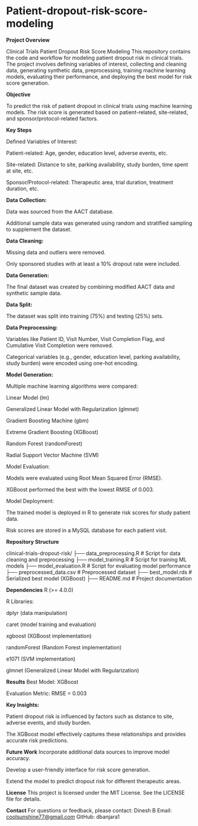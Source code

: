 # Patient-dropout-risk-score-modeling

**Project Overview**

Clinical Trials Patient Dropout Risk Score Modeling
This repository contains the code and workflow for modeling patient dropout risk in clinical trials. The project involves defining variables of interest, collecting and cleaning data, generating synthetic data, preprocessing, training machine learning models, evaluating their performance, and deploying the best model for risk score generation.


**Objective**

To predict the risk of patient dropout in clinical trials using machine learning models. The risk score is generated based on patient-related, site-related, and sponsor/protocol-related factors.

**Key Steps**

Defined Variables of Interest:

Patient-related: Age, gender, education level, adverse events, etc.

Site-related: Distance to site, parking availability, study burden, time spent at site, etc.

Sponsor/Protocol-related: Therapeutic area, trial duration, treatment duration, etc.

**Data Collection:**

Data was sourced from the AACT database.

Additional sample data was generated using random and stratified sampling to supplement the dataset.

**Data Cleaning:**

Missing data and outliers were removed.

Only sponsored studies with at least a 10% dropout rate were included.

**Data Generation:**

The final dataset was created by combining modified AACT data and synthetic sample data.

**Data Split:**

The dataset was split into training (75%) and testing (25%) sets.

**Data Preprocessing:**

Variables like Patient ID, Visit Number, Visit Completion Flag, and Cumulative Visit Completion were removed.

Categorical variables (e.g., gender, education level, parking availability, study burden) were encoded using one-hot encoding.

**Model Generation:**

Multiple machine learning algorithms were compared:

Linear Model (lm)

Generalized Linear Model with Regularization (glmnet)

Gradient Boosting Machine (gbm)

Extreme Gradient Boosting (XGBoost)

Random Forest (randomForest)

Radial Support Vector Machine (SVM)

Model Evaluation:

Models were evaluated using Root Mean Squared Error (RMSE).

XGBoost performed the best with the lowest RMSE of 0.003.

Model Deployment:

The trained model is deployed in R to generate risk scores for study patient data.

Risk scores are stored in a MySQL database for each patient visit.

**Repository Structure**

clinical-trials-dropout-risk/
├── data_preprocessing.R          # Script for data cleaning and preprocessing
├── model_training.R              # Script for training ML models
├── model_evaluation.R            # Script for evaluating model performance
├── preprocessed_data.csv         # Preprocessed dataset
├── best_model.rds                # Serialized best model (XGBoost)
├── README.md                     # Project documentation

**Dependencies**
R (>= 4.0.0)

R Libraries:

dplyr (data manipulation)

caret (model training and evaluation)

xgboost (XGBoost implementation)

randomForest (Random Forest implementation)

e1071 (SVM implementation)

glmnet (Generalized Linear Model with Regularization)

**Results**
Best Model: XGBoost

Evaluation Metric: RMSE = 0.003

**Key Insights:**

Patient dropout risk is influenced by factors such as distance to site, adverse events, and study burden.

The XGBoost model effectively captures these relationships and provides accurate risk predictions.

**Future Work**
Incorporate additional data sources to improve model accuracy.

Develop a user-friendly interface for risk score generation.

Extend the model to predict dropout risk for different therapeutic areas.

**License**
This project is licensed under the MIT License. See the LICENSE file for details.

**Contact**
For questions or feedback, please contact:
Dinesh B
Email: coolsunshine77@gmail.com
GitHub: dbanjara1
